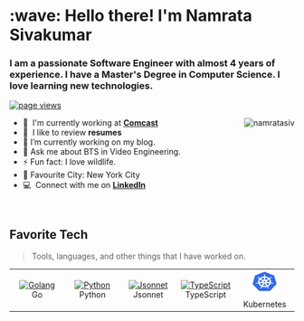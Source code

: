 
<h1 align="left" id="nam-title">:wave: Hello there! I'm Namrata Sivakumar</h1>
<h3 align="left">I am a passionate Software Engineer with almost 4 years of experience. I have a Master's Degree in Computer Science. I love learning new technologies.</h3>

<p align="left">
  <a href="https://github.com/namratasiv/namratasiv">
    <img src="https://komarev.com/ghpvc/?username=namratasiv" alt="page views" />
  </a>
  
</p>

<a href="#nam-title">
  <img src="https://raw.githubusercontent.com/namratasiv/github-stats-transparent/output/generated/overview.svg" alt="namratasiv" align="right" />
</a>

- :office: &nbsp;I'm currently working at **[Comcast]**
- :speech_balloon: &nbsp;I like to review **resumes**
- 🔭 I’m currently working on my blog.
- 💬 Ask me about BTS in Video Engineering.
- ⚡ Fun fact: I love wildlife.
- 🌆 Favourite City: New York City
- :computer: &nbsp;Connect with me on **[LinkedIn]**

<br>

<h2 align="left" id="nam-tech">Favorite Tech</h2>

> Tools, languages, and other things that I have worked on.

<table>
  <tr>
    <td align="center" width="96">
      <a href="#nam-tech">
        <img src="./img/go-flat.svg" width="48" height="48" alt="Golang" />
      </a>
      <br>Go
    </td>
    <td align="center" width="96">
      <a href="#nam-tech">
        <img src="./img/python-original.svg" width="48" height="48" alt="Python" />
      </a>
      <br>Python
    </td>
    <td align="center" width="96">
      <a href="#nam-tech">
        <img src="https://jsonnet.org/img/isologo.svg" width="48" height="48" alt="Jsonnet" />
      </a>
      <br>Jsonnet
    </td>
    <td align="center" width="96">
      <a href="#nam-tech">
        <img src="./img/typescript-original.svg" width="48" height="48" alt="TypeScript" />
      </a>
      <br>TypeScript
    </td>
    <td align="center" width="96">
      <a href="#nam-tech" >
        <img src="https://raw.githubusercontent.com/cncf/artwork/master/projects/kubernetes/icon/color/kubernetes-icon-color.svg" width="48" height="48" alt="Kubernetes" />
      </a>
      <br>Kubernetes
    </td>
    
  </tr>
</table>

<!--<h2 align="left">Coding Activity</h2>-->


[Comcast]: https://corporate.comcast.com/ "Comcast"
[linkedin]: https://www.linkedin.com/in/namrata-sivakumar1/ "Namrata Sivakumar LinkedIn"
<!--
**namratasiv/namratasiv** is a ✨ _special_ ✨ repository because its `README.md` (this file) appears on your GitHub profile.

Here are some ideas to get you started:

- 🔭 I’m currently working on ...
- 🌱 I’m currently learning ...
- 👯 I’m looking to collaborate on ...
- 🤔 I’m looking for help with ...
- 💬 Ask me about ...
- 📫 How to reach me: ...
- 😄 Pronouns: ...
- ⚡ Fun fact: ...
-->
